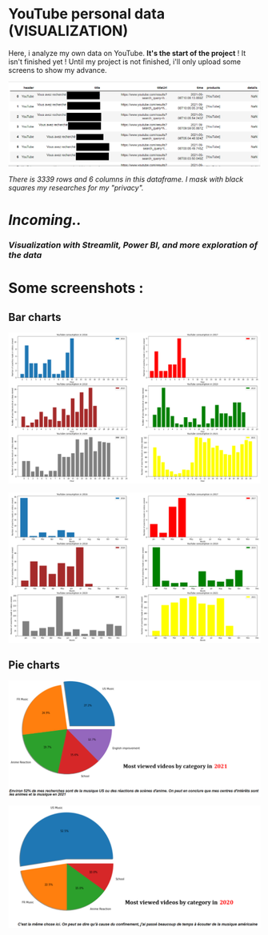 # YouTube personal data (VISUALIZATION)

Here, i analyze my own data on YouTube. **It's the start of the project** ! It isn't finished yet !
Until my project is not finished, i'll only upload some screens to show my advance.

![Dataframe](https://github.com/KarisG/YouTube-personal-data/blob/main/figure5.png)

*There is 3339 rows and 6 columns in this dataframe. I mask with black squares my researches for my "privacy".*


# *Incoming..*
### *Visualization with Streamlit, Power BI, and more exploration of the data* 


# Some screenshots :

## Bar charts

![Figure 1](https://github.com/KarisG/YouTube-personal-data/blob/main/figure1.png)

![Figure 2](https://github.com/KarisG/YouTube-personal-data/blob/main/figure2.png)

## Pie charts

![Figure 3](https://github.com/KarisG/YouTube-personal-data/blob/main/figure3.png)

![Figure 4](https://github.com/KarisG/YouTube-personal-data/blob/main/figure4.png)
